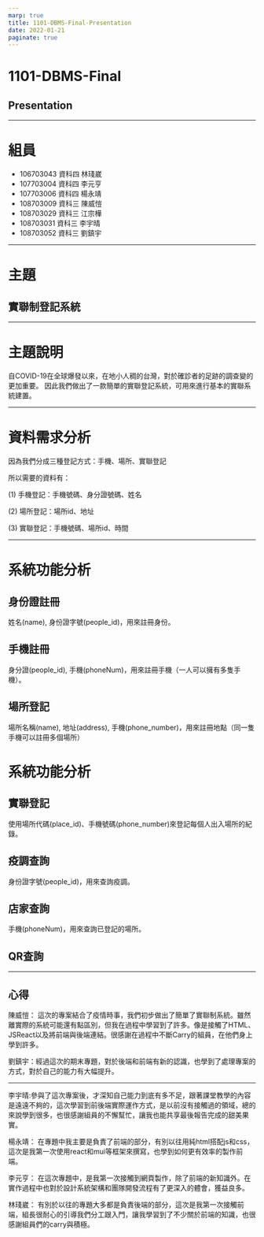 ```yaml
---
marp: true
title: 1101-DBMS-Final-Presentation
date: 2022-01-21
paginate: true
---
```


# 1101-DBMS-Final
## Presentation


---
# 組員
- 106703043 資科四 林琖崴
- 107703004 資科四 李元亨
- 107703006 資科四 楊永靖
- 108703009 資科三 陳威愷
- 108703029 資科三 江宗樺
- 108703031 資科三 李宇晴 
- 108703052 資科三 劉鎮宇
---
# 主題
## 實聯制登記系統

---
# 主題說明
自COVID-19在全球爆發以來，在地小人稠的台灣，對於確診者的足跡的調查變的更加重要。
因此我們做出了一款簡單的實聯登記系統，可用來進行基本的實聯系統建置。

---
# 資料需求分析
因為我們分成三種登記方式：手機、場所、實聯登記

所以需要的資料有：

(1) 手機登記：手機號碼、身分證號碼、姓名

(2) 場所登記：場所id、地址

(3) 實聯登記：手機號碼、場所id、時間

---
# 系統功能分析
## 身份證註冊
姓名(name), 身份證字號(people_id)，用來註冊身份。
## 手機註冊
身分證(people_id), 手機(phoneNum)，用來註冊手機（一人可以擁有多隻手機）。
## 場所登記
場所名稱(name), 地址(address), 手機(phone_number)，用來註冊地點（同一隻手機可以註冊多個場所）


# 系統功能分析
## 實聯登記
使用場所代碼(place_id)、手機號碼(phone_number)來登記每個人出入場所的紀錄。
## 疫調查詢
身份證字號(people_id)，用來查詢疫調。
## 店家查詢
手機(phoneNum)，用來查詢已登記的場所。

## QR查詢

---
## 心得
陳威愷：
這次的專案結合了疫情時事，我們初步做出了簡單了實聯制系統。雖然離實際的系統可能還有點區別，但我在過程中學習到了許多。像是接觸了HTML、JSReact以及將前端與後端連結。很感謝在過程中不斷Carry的組員，在他們身上學到許多。

劉鎮宇：經過這次的期末專題，對於後端和前端有新的認識，也學到了處理專案的方式，對於自己的能力有大幅提升。

---
李宇晴:參與了這次專案後，才深知自己能力到底有多不足，跟著課堂教學的內容是遠遠不夠的，這次學習到前後端實際運作方式，是以前沒有接觸過的領域，總的來說學到很多，也很感謝組員的不懈幫忙，讓我也能共享最後報告完成的甜美果實。

楊永靖：
在專題中我主要是負責了前端的部分，有別以往用純html搭配js和css，這次是我第一次使用react和mui等框架來撰寫，也學到如何更有效率的製作前端。

李元亨： 
在這次專題中，是我第一次接觸到網頁製作，除了前端的新知識外。在實作過程中也對於設計系統架構和團隊開發流程有了更深入的體會，獲益良多。

林琖崴：
有別於以往的專題大多都是負責後端的部分，這次是我第一次接觸前端，組長很耐心的引導我們分工跟入門，讓我學習到了不少關於前端的知識，也很感謝組員們的carry與積極。
